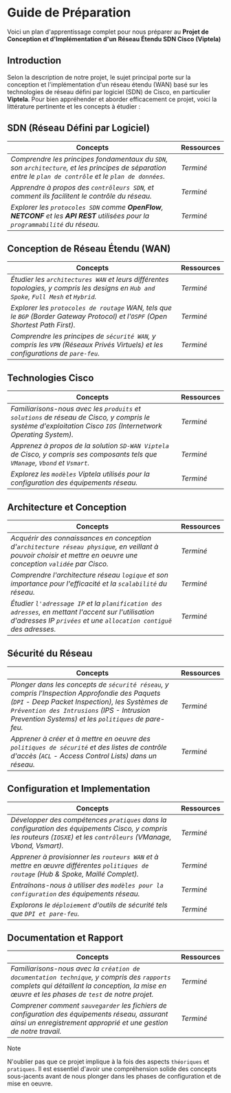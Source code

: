 # Guide de Préparation

Voici un plan d'apprentissage complet pour nous préparer au **Projet de Conception et d'Implémentation d'un Réseau Étendu SDN Cisco (Viptela)**

## Introduction

Selon la description de notre projet, le sujet principal porte sur la conception et l'implémentation d'un réseau étendu (WAN) basé sur les technologies de réseau défini par logiciel (SDN) de Cisco, en particulier **Viptela**. Pour bien appréhender et aborder efficacement ce projet, voici la littérature pertinente et les concepts à étudier :

## SDN (Réseau Défini par Logiciel)

Concepts | Ressources  
----   | ---- 
*Comprendre les principes fondamentaux du `SDN`, son `architecture`, et les principes de séparation entre le `plan de contrôle` et le `plan de données`.* | *Terminé*
*Apprendre à propos des `contrôleurs SDN`, et comment ils facilitent le contrôle du réseau.* | *Terminé*
*Explorer les `protocoles SDN` comme **OpenFlow**, **NETCONF** et les **API REST** utilisées pour la `programmabilité` du réseau.* | *Terminé*

## Conception de Réseau Étendu (WAN)

Concepts | Ressources  
----   | ---- 
*Étudier les `architectures WAN` et leurs différentes topologies, y compris les designs en `Hub and Spoke`, `Full Mesh` et `Hybrid`.* | *Terminé*
*Explorer les `protocoles de routage` WAN, tels que le `BGP` (Border Gateway Protocol) et l'`OSPF` (Open Shortest Path First).* | *Terminé*
*Comprendre les principes de `sécurité WAN`, y compris les `VPN` (Réseaux Privés Virtuels) et les configurations de `pare-feu`.* | *Terminé*

## Technologies Cisco

Concepts | Ressources  
----   | ---- 
*Familiarisons-nous avec les `produits` et `solutions` de réseau de Cisco, y compris le système d'exploitation Cisco `IOS` (Internetwork Operating System).* | *Terminé*
*Apprenez à propos de la solution `SD-WAN Viptela` de Cisco, y compris ses composants tels que `VManage`, `Vbond` et `Vsmart`.* | *Terminé*
*Explorez les `modèles` Viptela utilisés pour la configuration des équipements réseau.* | *Terminé*

## Architecture et Conception

Concepts | Ressources  
----   | ---- 
*Acquérir des connaissances en conception d'`architecture réseau physique`, en veillant à pouvoir choisir et mettre en oeuvre une conception `validée` par Cisco.* | *Terminé*
*Comprendre l'architecture réseau `logique` et son importance pour l'efficacité et la `scalabilité` du réseau.* | *Terminé*
*Étudier `l'adressage IP` et la `planification des adresses`, en mettant l'accent sur l'utilisation d'adresses IP `privées` et une `allocation contiguë` des adresses.* | *Terminé*

## Sécurité du Réseau

Concepts | Ressources  
----   | ---- 
*Plonger dans les concepts de `sécurité réseau`, y compris l'Inspection Approfondie des Paquets (`DPI` - Deep Packet Inspection), les Systèmes de `Prévention des Intrusions` (IPS - Intrusion Prevention Systems) et les `politiques` de pare-feu.* | *Terminé*
*Apprener à créer et à mettre en oeuvre des `politiques de sécurité` et des listes de contrôle d'accès (`ACL` - Access Control Lists) dans un réseau.* | *Terminé*

## Configuration et Implementation

Concepts | Ressources  
----   | ---- 
*Développer des compétences `pratiques` dans la configuration des équipements Cisco, y compris les routeurs (`IOSXE`) et les `contrôleurs` (VManage, Vbond, Vsmart).* | *Terminé*
*Apprener à provisionner les `routeurs WAN` et à mettre en œuvre différentes `politiques de routage` (Hub & Spoke, Maillé Complet).* | *Terminé*
*Entraînons-nous à utiliser des `modèles pour la configuration` des équipements réseau.* | *Terminé*
*Explorons le `déploiement` d'outils de sécurité tels que `DPI et pare-feu`.* | *Terminé*

## Documentation et Rapport

Concepts | Ressources  
----   | ---- 
*Familiarisons-nous avec la `création de documentation technique`, y compris des `rapports` complets qui détaillent la conception, la mise en œuvre et les phases de `test` de notre projet.* | *Terminé*
*Comprener comment `sauvegarder` les fichiers de configuration des équipements réseau, assurant ainsi un enregistrement approprié et une gestion de notre travail.* | *Terminé*


> [!Note]
> N'oublier pas que ce projet implique à la fois des aspects `théoriques` et `pratiques`. Il est essentiel d'avoir une compréhension solide des concepts sous-jacents avant de nous plonger dans les phases de configuration et de mise en oeuvre. 